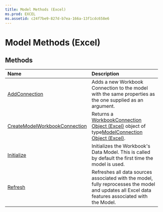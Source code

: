 ```yaml
---
title: Model Methods (Excel)
ms.prod: EXCEL
ms.assetid: c24f7be9-827d-b7ea-166a-13f1cdc658e6
---
```



# Model Methods (Excel)

## Methods



|**Name**|**Description**|
|:-----|:-----|
|[AddConnection](model-addconnection-method-excel.md)|Adds a new Workbook Connection to the model with the same properties as the one supplied as an argument.|
|[CreateModelWorkbookConnection](model-createmodelworkbookconnection-method-excel.md)|Returns a [WorkbookConnection Object (Excel)](workbookconnection-object-excel.md) object of type[ModelConnection Object (Excel)](modelconnection-object-excel.md). |
|[Initialize](model-initialize-method-excel.md)|Initializes the Workbook's Data Model. This is called by default the first time the model is used.|
|[Refresh](model-refresh-method-excel.md)|Refreshes all data sources associated with the model, fully reprocesses the model and updates all Excel data features associated with the Model.|

